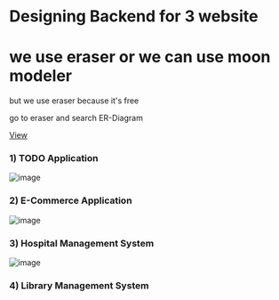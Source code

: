 # Designing Backend for 3 website

# we use eraser or we can use moon modeler

but we use eraser because it's free

go to eraser and search ER-Diagram

[View](https://app.eraser.io/workspace/VItKkuh1QNeX9UpBQ7SF?origin=share)

### 1) TODO Application
![image](https://github.com/user-attachments/assets/4ad3d261-b85d-4250-8786-1677d8fed706)

### 2) E-Commerce Application
![image](https://github.com/user-attachments/assets/522a1067-f9c6-4389-be16-a3874bc46354)

### 3) Hospital Management System

![image](https://github.com/user-attachments/assets/8303fd82-27af-4c6f-a834-32494e34b852)


### 4) Library Management System

